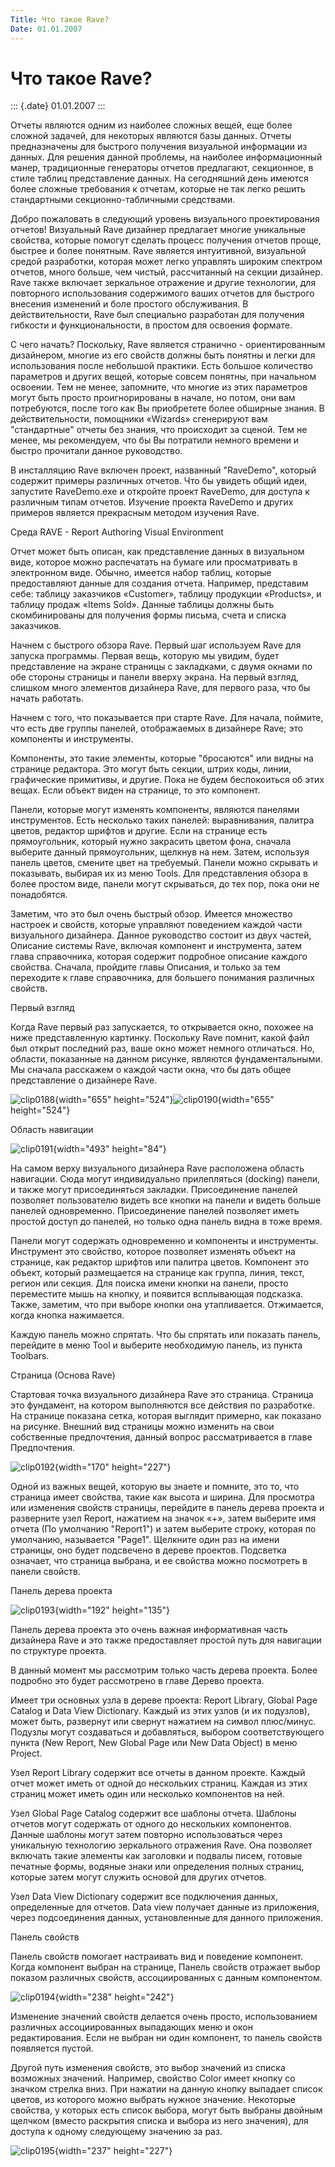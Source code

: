```yaml
---
Title: Что такое Rave?
Date: 01.01.2007
---
```



Что такое Rave?
===============

::: {.date}
01.01.2007
:::

Отчеты являются одним из наиболее сложных вещей, еще более сложной
задачей, для некоторых являются базы данных. Отчеты предназначены для
быстрого получения визуальной информации из данных. Для решения данной
проблемы, на наиболее информационный манер, традиционные генераторы
отчетов предлагают, секционное, в стиле таблиц представление данных. На
сегодняшний день имеются более сложные требования к отчетам, которые не
так легко решить стандартными секционно-табличными средствами.

Добро пожаловать в следующий уровень визуального проектирования отчетов!
Визуальный Rave дизайнер предлагает многие уникальные свойства, которые
помогут сделать процесс получения отчетов проще, быстрее и более
понятным. Rave является интуитивной, визуальной средой разработки,
которая может легко управлять широким спектром отчетов, много больше,
чем чистый, рассчитанный на секции дизайнер. Rave также включает
зеркальное отражение и другие технологии, для повторного использования
содержимого ваших отчетов для быстрого внесения изменений и боле
простого обслуживания. В действительности, Rave был специально
разработан для получения гибкости и функциональности, в простом для
освоения формате.

С чего начать? Поскольку, Rave является странично - ориентированным
дизайнером, многие из его свойств должны быть понятны и легки для
использования после небольшой практики. Есть большое количество
параметров и других вещей, которые совсем понятны, при начальном
освоении. Тем не менее, запомните, что многие из этих параметров могут
быть просто проигнорированы в начале, но потом, они вам потребуются,
после того как Вы приобретете более обширные знания. В действительности,
помощники «Wizards» сгенерируют вам \"стандартные\" отчеты без знания,
что происходит за сценой. Тем не менее, мы рекомендуем, что бы Вы
потратили немного времени и быстро прочитали данное руководство.

В инсталляцию Rave включен проект, названный \"RaveDemo\", который
содержит примеры различных отчетов. Что бы увидеть общий идеи, запустите
RaveDemo.exe и откройте проект RaveDemo, для доступа к различным типам
отчетов. Изучение проекта RaveDemo и других примеров является прекрасным
методом изучения Rave.

Среда RAVE - Report Authoring Visual Environment

Отчет может быть описан, как представление данных в визуальном виде,
которое можно распечатать на бумаге или просматривать в электронном
виде. Обычно, имеется набор таблиц, которые предоставляют данные для
создания отчета. Например, представим себе: таблицу заказчиков
«Customer», таблицу продукции «Products», и таблицу продаж «Items Sold».
Данные таблицы должны быть скомбинированы для получения формы письма,
счета и списка заказчиков.

Начнем с быстрого обзора Rave. Первый шаг используем Rave для запуска
программы. Первая вещь, которую мы увидим, будет представление на
экране  страницы с закладками, с двумя окнами по обе стороны страницы и
панели вверху экрана. На первый взгляд, слишком много элементов
дизайнера Rave, для первого раза, что бы начать работать.

Начнем с того, что показывается при старте Rave. Для начала, поймите,
что есть две группы панелей, отображаемых в дизайнере Rave; это
компоненты и инструменты.

Компоненты, это такие элементы, которые \"бросаются\" или видны на
странице редактора. Это могут быть секции, штрих коды, линии,
графические примитивы, и другие. Пока не будем беспокоиться об этих
вещах. Если объект виден на странице, то это компонент.

Панели, которые могут изменять компоненты, являются панелями
инструментов. Есть несколько таких панелей: выравнивания, палитра
цветов, редактор шрифтов и другие. Если на странице есть прямоугольник,
который нужно закрасить цветом фона, сначала выберите данный
прямоугольник, щелкнув на нем. Затем, используя панель цветов, смените
цвет на требуемый. Панели можно скрывать и показывать, выбирая их из
меню Tools. Для представления обзора в более простом виде, панели могут
скрываться, до тех пор, пока они не понадобятся.

Заметим, что это был очень быстрый обзор. Имеется множество настроек и
свойств, которые управляют поведением каждой части визуального
дизайнера. Данное руководство состоит из двух частей, Описание системы
Rave, включая компонент и инструмента, затем глава справочника, которая
содержит подробное описание каждого свойства. Сначала, пройдите главы
Описания, и только за тем переходите к главе справочника, для большего
понимания различных свойств.

Первый взгляд

Когда Rave первый раз запускается, то открывается окно, похожее на ниже
представленную картинку. Поскольку Rave помнит, какой файл был открыт
последний раз, ваше окно может немного отличаться. Но, области,
показанные на данном рисунке, являются фундаментальными. Мы сначала
расскажем о каждой части окна, что бы дать общее представление о
дизайнере Rave.

![clip0188](/pic/clip0188.gif){width="655"
height="524"}![clip0190](/pic/clip0190.gif){width="655" height="524"}

Область навигации

![clip0191](/pic/clip0191.gif){width="493" height="84"}

На самом верху визуального дизайнера Rave расположена область навигации.
Сюда могут индивидуально прилепляться (docking) панели, и также могут
присоединяться закладки. Присоединение панелей позволяет пользователю
видеть все кнопки на панели и видеть больше панелей одновременно.
Присоединение панелей позволяет иметь простой доступ до панелей, но
только одна панель видна в тоже время.

Панели могут содержать одновременно и компоненты и инструменты.
Инструмент это свойство, которое позволяет изменять объект на странице,
как редактор шрифтов или палитра цветов. Компонент это объект, который
размещается на странице как группа, линия, текст, регион или секция. Для
поиска имени кнопки на панели, просто переместите мышь на кнопку, и
появится всплывающая подсказка. Также, заметим, что при выборе кнопки
она утапливается. Отжимается, когда кнопка нажимается.

Каждую панель можно спрятать. Что бы спрятать или показать панель,
перейдите в меню Tool и выберите необходимую панель, из пункта Toolbars.

Страница (Основа Rave)

Стартовая точка визуального дизайнера Rave это страница. Страница это
фундамент, на котором выполняются все действия по разработке. На
странице показана сетка, которая выглядит примерно, как показано на
рисунке. Внешний вид страницы можно изменить на свои собственные
предпочтения, данный вопрос рассматривается в главе Предпочтения.

![clip0192](/pic/clip0192.gif){width="170" height="227"}

Одной из важных вещей, которую вы знаете и помните, это то, что страница
имеет свойства, такие как высота и ширина. Для просмотра или изменения
свойств страницы, перейдите в панель дерева проекта и разверните узел
Report, нажатием на значок «+», затем выберите имя отчета (По умолчанию
\"Report1\") и затем выберите строку, которая по умолчанию, называется
\"Page1\". Щелкните один раз на имени страницы, оно будет подсвечено в
дереве проектов. Подсветка означает, что страница выбрана, и ее свойства
можно посмотреть в панели свойств.

Панель дерева проекта

![clip0193](/pic/clip0193.gif){width="192" height="135"}

Панель дерева проекта это очень важная информативная часть дизайнера
Rave и это также предоставляет простой путь для навигации по структуре
проекта.

В данный момент мы рассмотрим только часть дерева проекта. Более
подробно это будет рассмотрено в главе Дерево проекта.

Имеет три основных узла в дереве проекта: Report Library, Global Page
Catalog и Data View Dictionary. Каждый из этих узлов (и их подузлов),
может быть, развернут или свернут нажатием на символ плюс/минус. Подузлы
могут создаваться и добавляться, выбором соответствующего пункта (New
Report, New Global Page или New Data Object) в меню Project.

Узел Report Library содержит все отчеты в данном проекте. Каждый отчет
может иметь от одной до нескольких страниц. Каждая из этих страниц может
иметь один или несколько компонентов на ней.

Узел Global Page Catalog содержит все шаблоны отчета. Шаблоны отчетов
могут содержать от одного до нескольких компонентов. Данные шаблоны
могут затем повторно использоваться через уникальную технологию
зеркального отражения Rave. Она позволяет включать такие элементы как
заголовки и подвалы писем, готовые печатные формы, водяные знаки или
определения полных страниц, которые затем могут служить основой для
других отчетов.

Узел Data View Dictionary содержит все подключения данных, определенные
для отчетов. Data view получает данные из приложения, через
подсоединения данных, установленные для данного приложения.

Панель свойств

Панель свойств помогает настраивать вид и поведение компонент. Когда
компонент выбран на странице, Панель свойств отражает выбор показом
различных свойств, ассоциированных с данным компонентом.

![clip0194](/pic/clip0194.gif){width="238" height="242"}

Изменение значений свойств делается очень просто, использованием
различных ассоциированных выпадающих меню и окон редактирования. Если не
выбран ни один компонент,  то панель свойств появляется пустой.

Другой путь изменения свойств, это выбор значений из списка возможных
значений. Например, свойство Color имеет кнопку со значком стрелка вниз.
При нажатии на данную кнопку выпадает список цветов, из которого можно
выбрать нужное значение. Некоторые свойства, у которых есть список
выбора, могут быть выбраны двойным щелчком (вместо раскрытия списка и
выбора из него значения), для доступа к одному следующему значению за
раз.

![clip0195](/pic/clip0195.gif){width="237" height="227"}
